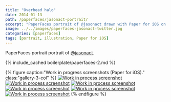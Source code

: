 ```yaml
---
title: "Overhead halo"
date: 2014-01-13
path: /paperfaces/jasonact-portrait/
excerpt: "PaperFaces portrait of @jasonact drawn with Paper for iOS on an iPad."
image: ../../images/paperfaces-jasonact-twitter.jpg
categories: [paperfaces]
tags: [portrait, illustration, Paper for iOS]
---
```


PaperFaces portrait portrait of [@jasonact](https://twitter.com/jasonact).

{% include_cached boilerplate/paperfaces-2.md %}

{% figure caption:"Work in progress screenshots (Paper for iOS)." class:"gallery-3-col" %}
[![Work in process screenshot](../../images/paperfaces-jasonact-process-1-600.jpg)](../../images/paperfaces-jasonact-process-1-lg.jpg)
[![Work in process screenshot](../../images/paperfaces-jasonact-process-2-600.jpg)](../../images/paperfaces-jasonact-process-2-lg.jpg)
[![Work in process screenshot](../../images/paperfaces-jasonact-process-3-600.jpg)](../../images/paperfaces-jasonact-process-3-lg.jpg)
[![Work in process screenshot](../../images/paperfaces-jasonact-process-4-600.jpg)](../../images/paperfaces-jasonact-process-4-lg.jpg)
[![Work in process screenshot](../../images/paperfaces-jasonact-process-5-600.jpg)](../../images/paperfaces-jasonact-process-5-lg.jpg)
[![Work in process screenshot](../../images/paperfaces-jasonact-process-6-600.jpg)](../../images/paperfaces-jasonact-process-6-lg.jpg)
{% endfigure %}
